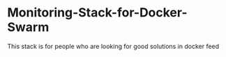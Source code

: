 # Monitoring-Stack-for-Docker-Swarm
This stack is for people who are looking for good solutions in docker feed
